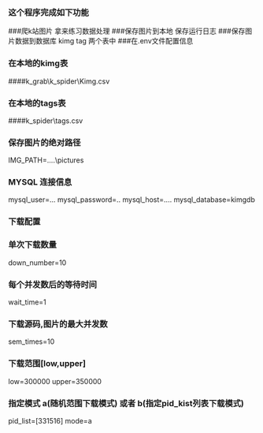 ### 这个程序完成如下功能
###爬k站图片 拿来练习数据处理
###保存图片到本地 保存运行日志
###保存图片数据到数据库 kimg tag 两个表中
###在.env文件配置信息

### 在本地的kimg表
####k_grab\k_spider\Kimg.csv
### 在本地的tags表
####k_spider\tags.csv

### 保存图片的绝对路径
IMG_PATH=....\pictures

### MYSQL 连接信息
mysql_user=...
mysql_password=..
mysql_host=....
mysql_database=kimgdb

### 下载配置
### 单次下载数量
down_number=10
### 每个并发数后的等待时间
wait_time=1
### 下载源码,图片的最大并发数
sem_times=10
### 下载范围[low,upper]
low=300000
upper=350000
### 指定模式 a(随机范围下载模式) 或者 b(指定pid_kist列表下载模式) 
pid_list=[331516]
mode=a

